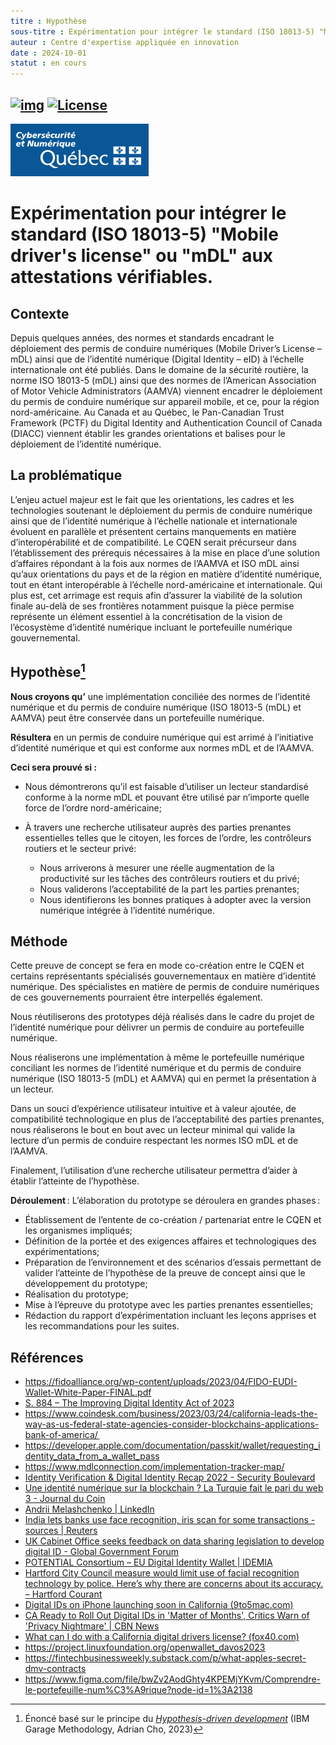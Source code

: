 ```yaml
---
titre : Hypothèse
sous-titre : Expérimentation pour intégrer le standard (ISO 18013-5) "Mobile driver's license" ou "mDL" aux attestations vérifiables.
auteur : Centre d'expertise appliquée en innovation
date : 2024-10-01
statut : en cours
---
```



<!-- ENTETE -->
[![img](https://img.shields.io/badge/Lifecycle-Experimental-339999)](https://www.quebec.ca/gouv/politiques-orientations/vitrine-numeriqc/accompagnement-des-organismes-publics/demarche-conception-services-numeriques)
[![License](https://img.shields.io/badge/Licence-LiLiQ--P-blue)](../LICENCE)
---
![Logo MCN](https://github.com/CQEN-QDCE/.github/blob/main/images/mcn.png)
<!-- FIN ENTETE -->

# Expérimentation pour intégrer le standard (ISO 18013-5) "Mobile driver's license" ou "mDL" aux attestations vérifiables.

## Contexte 

Depuis quelques années, des normes et standards encadrant le déploiement des permis de conduire numériques (Mobile Driver’s License – mDL) ainsi que de l’identité numérique (Digital Identity – eID) à l’échelle internationale ont été publiés. Dans le domaine de la sécurité routière, la norme ISO 18013-5 (mDL) ainsi que des normes de l’American Association of Motor Vehicle Administrators (AAMVA) viennent encadrer le déploiement du permis de conduire numérique sur appareil mobile, et ce, pour la région nord-américaine. Au Canada et au Québec, le Pan-Canadian Trust Framework (PCTF) du Digital Identity and Authentication Council of Canada (DIACC) viennent établir les grandes orientations et balises pour le déploiement de l’identité numérique. 

## La problématique

L’enjeu actuel majeur est le fait que les orientations, les cadres et les technologies soutenant le déploiement du permis de conduire numérique ainsi que de l’identité numérique à l’échelle nationale et internationale évoluent en parallèle et présentent certains manquements en matière d’interopérabilité et de compatibilité. Le CQEN serait précurseur dans l’établissement des prérequis nécessaires à la mise en place d’une solution d’affaires répondant à la fois aux normes de l’AAMVA et ISO mDL ainsi qu’aux orientations du pays et de la région en matière d’identité numérique, tout en étant interopérable à l’échelle nord-américaine et internationale. Qui plus est, cet arrimage est requis afin d’assurer la viabilité de la solution finale au-delà de ses frontières notamment puisque la pièce permise représente un élément essentiel à la concrétisation de la vision de l’écosystème d’identité numérique incluant le portefeuille numérique gouvernemental.  

## Hypothèse[^1]

**Nous croyons qu’** une implémentation conciliée des normes de l’identité numérique et du permis de conduire numérique (ISO 18013-5 (mDL) et AAMVA) peut être conservée dans un portefeuille numérique. 

**Résultera** en un permis de conduire numérique qui est arrimé à l’initiative d’identité numérique et qui est conforme aux normes mDL et de l’AAMVA.

**Ceci sera prouvé si :** 

- Nous démontrerons qu’il est faisable d’utiliser un lecteur standardisé conforme à la norme mDL et pouvant être utilisé par n’importe quelle force de l’ordre nord-américaine; 

- À travers une recherche utilisateur auprès des parties prenantes essentielles telles que le citoyen, les forces de l’ordre, les contrôleurs routiers et le secteur privé:
  - Nous arriverons à mesurer une réelle augmentation de la productivité sur les tâches des contrôleurs routiers et du privé; 
  - Nous validerons l’acceptabilité de la part les parties prenantes; 
  - Nous identifierons les bonnes pratiques à adopter avec la version numérique intégrée à l’identité numérique. 

## Méthode 

Cette preuve de concept se fera en mode co-création entre le CQEN et certains représentants spécialisés gouvernementaux en matière d’identité numérique. Des spécialistes en matière de permis de conduire numériques de ces gouvernements pourraient être interpellés également.

Nous réutiliserons des prototypes déjà réalisés dans le cadre du projet de l’identité numérique pour délivrer un permis de conduire au portefeuille numérique. 

Nous réaliserons une implémentation à même le portefeuille numérique conciliant les normes de l’identité numérique et du permis de conduire numérique (ISO 18013-5 (mDL) et AAMVA) qui en permet la présentation à un lecteur. 

Dans un souci d’expérience utilisateur intuitive et à valeur ajoutée, de compatibilité technologique en plus de l’acceptabilité des parties prenantes, nous réaliserons le bout en bout avec un lecteur minimal qui valide la lecture d’un permis de conduire respectant les normes ISO mDL et de l’AAMVA.  

Finalement, l’utilisation d’une recherche utilisateur permettra d’aider à établir l’atteinte de l’hypothèse. 

**Déroulement** : L’élaboration du prototype se déroulera en grandes phases :  
- Établissement de l’entente de co-création / partenariat entre le CQEN et les organismes impliqués; 
- Définition de la portée et des exigences affaires et technologiques des expérimentations; 
- Préparation de l’environnement et des scénarios d’essais permettant de valider l’atteinte de l’hypothèse de la preuve de concept ainsi que le développement du prototype; 
- Réalisation du prototype; 
- Mise à l’épreuve du prototype avec les parties prenantes essentielles; 
- Rédaction du rapport d’expérimentation incluant les leçons apprises et les recommandations pour les suites. 

## Références 

- https://fidoalliance.org/wp-content/uploads/2023/04/FIDO-EUDI-Wallet-White-Paper-FINAL.pdf 
- [S. 884 – The Improving Digital Identity Act of 2023](https://www.congress.gov/bill/118th-congress/senate-bill/884?q=%7B%22search%22%3A%5B%22s884%22%5D%7D&s=1&r=1)
- https://www.coindesk.com/business/2023/03/24/california-leads-the-way-as-us-federal-state-agencies-consider-blockchains-applications-bank-of-america/  
- https://developer.apple.com/documentation/passkit/wallet/requesting_identity_data_from_a_wallet_pass  
- https://www.mdlconnection.com/implementation-tracker-map/ 
- [Identity Verification & Digital Identity Recap 2022 - Security Boulevard](https://securityboulevard.com/2023/01/identity-verification-digital-identity-recap-2022/)
- [Une identité numérique sur la blockchain ? La Turquie fait le pari du web 3 - Journal du Coin](https://journalducoin.com/defi/turquie-identite-numerique-blockchain/)
- [Andrii Melashchenko | LinkedIn](https://www.linkedin.com/feed/update/urn:li:activity:7015652530672050176/)
- [India lets banks use face recognition, iris scan for some transactions - sources | Reuters](https://www.reuters.com/world/india/india-lets-banks-use-face-recognition-iris-scan-some-transactions-sources-2023-01-13/)
- [UK Cabinet Office seeks feedback on data sharing legislation to develop digital ID - Global Government Forum](https://www.globalgovernmentforum.com/uk-cabinet-office-seeks-feedback-on-data-sharing-legislation-to-develop-digital-id/)
- [POTENTIAL Consortium – EU Digital Identity Wallet | IDEMIA](https://www.idemia.com/news/potential-consortium-selected-european-commission-pursue-its-journey-digital-european-identity-2023-01-11)
- [Hartford City Council measure would limit use of facial recognition technology by police. Here’s why there are concerns about its accuracy. – Hartford Courant](https://www.courant.com/community/hartford/hc-news-hartford-facial-recognition-city-council-police-20230113-xkod2fgbrjdpdmiquiv6sj3wwi-story.html)
- [Digital IDs on iPhone launching soon in California (9to5mac.com)](https://9to5mac.com/2023/01/10/apple-wallet-digital-ids-california-launch/)
- [CA Ready to Roll Out Digital IDs in 'Matter of Months', Critics Warn of 'Privacy Nightmare' | CBN News](https://www1.cbn.com/cbnnews/us/2023/january/ca-ready-to-roll-out-digital-ids-in-matter-of-months-critics-warn-of-privacy-nightmare)
- [What can I do with a California digital drivers license? (fox40.com)](https://fox40.com/news/california-connection/what-can-i-do-with-californias-digital-drivers-license-wallet-mdl/)
- https://project.linuxfoundation.org/openwallet_davos2023 
- https://fintechbusinessweekly.substack.com/p/what-apples-secret-dmv-contracts 
- https://www.figma.com/file/bwZv2AodGhty4KPEMjYKvm/Comprendre-le-portefeuille-num%C3%A9rique?node-id=1%3A2138 


[^1]: Énoncé basé sur le principe du [*Hypothesis-driven development*](https://www.ibm.com/garage/method/practices/learn/practice_hypothesis_driven_development) (IBM Garage Methodology, Adrian Cho, 2023)